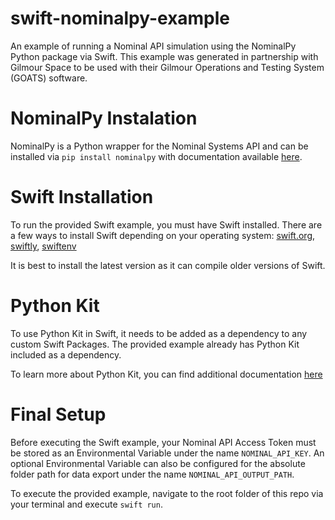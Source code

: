 # swift-nominalpy-example
An example of running a Nominal API simulation using the NominalPy Python package via Swift. This example was generated in partnership with Gilmour Space to be used with their Gilmour Operations and Testing System (GOATS) software.

# NominalPy Instalation 
NominalPy is a Python wrapper for the Nominal Systems API and can be installed via `pip install nominalpy` with documentation available [here](https://docs.nominalsys.com/v0.7/api/Python/index.html).  

# Swift Installation 
To run the provided Swift example, you must have Swift installed. There are a few ways to install Swift depending on your operating system: [swift.org](https://www.swift.org/download/), [swiftly](https://github.com/swift-server/swiftly), [swiftenv](https://github.com/kylef/swiftenv)

It is best to install the latest version as it can compile older versions of Swift.

# Python Kit 
To use Python Kit in Swift, it needs to be added as a dependency to any custom Swift Packages. The provided example already has Python Kit included as a dependency.

To learn more about Python Kit, you can find additional documentation [here](https://colab.research.google.com/github/tensorflow/swift/blob/main/docs/site/tutorials/python_interoperability.ipynb#scrollTo=Te7sNNx9c_am)  

# Final Setup 
Before executing the Swift example, your Nominal API Access Token must be stored as an Environmental Variable under the name `NOMINAL_API_KEY`. 
An optional Environmental Variable can also be configured for the absolute folder path for data export under the name `NOMINAL_API_OUTPUT_PATH`. 

To execute the provided example, navigate to the root folder of this repo via your terminal and execute `swift run`. 
